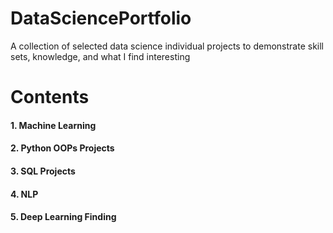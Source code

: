# DataSciencePortfolio
A collection of selected data science individual projects to demonstrate skill sets, knowledge, and what I find interesting 
# Contents
#### 1. Machine Learning
#### 2.  Python OOPs Projects
#### 3.  SQL Projects
#### 4.  NLP
#### 5.  Deep Learning Finding
